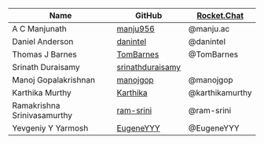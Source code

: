 | Name | GitHub | [Rocket.Chat](https://chat.hyperledger.org/channel/avalon) |
| ---- | ------ | --------------------------------------------------------- |
| A C Manjunath | [manju956](https://github.com/manju956) | @manju.ac |
| Daniel Anderson | [danintel](https://github.com/danintel) | @danintel |
| Thomas J Barnes | [TomBarnes](https://github.com/TomBarnes) | @TomBarnes |
| Srinath Duraisamy | [srinathduraisamy](https://github.com/srinathduraisamy) | |
| Manoj Gopalakrishnan | [manojgop](https://github.com/manojgop) | @manojgop |
| Karthika Murthy | [Karthika](https://github.com/Karthika) | @karthikamurthy |
| Ramakrishna Srinivasamurthy | [ram-srini](https://github.com/ram-srini) | @ram-srini | |
| Yevgeniy Y Yarmosh | [EugeneYYY](https://github.com/EugeneYYY) | @EugeneYYY |

